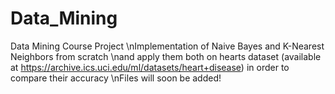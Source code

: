 # Data_Mining
Data Mining Course Project
\nImplementation of Naive Bayes and K-Nearest Neighbors from scratch
\nand apply them both on hearts dataset (available at https://archive.ics.uci.edu/ml/datasets/heart+disease) in order to compare their accuracy
\nFiles will soon be added!
